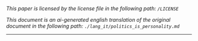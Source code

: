 *This paper is licensed by the license file in the following path: `/LICENSE`*

*This document is an ai-generated english translation of the original document in the following path: `./lang_it/politics_is_personality.md`*

------

